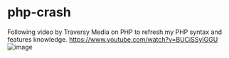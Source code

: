 # php-crash
Following video by Traversy Media on PHP to refresh my PHP syntax and features knowledge.
https://www.youtube.com/watch?v=BUCiSSyIGGU 
![image](https://user-images.githubusercontent.com/41988936/204587769-fc9566c1-e92e-4fc7-8a15-bdeb9df74f79.png?w=150&scale.option=fill)
